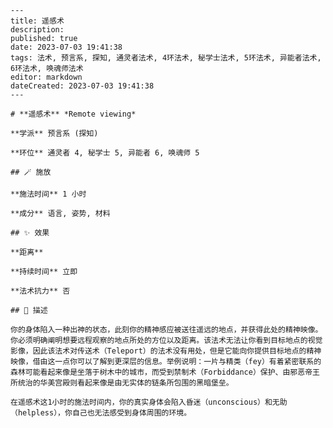 
    ---
    title: 遥感术
    description: 
    published: true
    date: 2023-07-03 19:41:38
    tags: 法术, 预言系, 探知, 通灵者法术, 4环法术, 秘学士法术, 5环法术, 异能者法术, 6环法术, 唤魂师法术
    editor: markdown
    dateCreated: 2023-07-03 19:41:38
    ---

    # **遥感术** *Remote viewing*

    **学派** 预言系 (探知) 

    **环位** 通灵者 4, 秘学士 5, 异能者 6, 唤魂师 5

    ## 🪄 施放

    **施法时间** 1 小时

    **成分** 语言, 姿势, 材料

    ## ✨ 效果  

    **距离**   

    **持续时间** 立即 

    **法术抗力** 否

    ## 📖 描述

    你的身体陷入一种出神的状态，此刻你的精神感应被送往遥远的地点，并获得此处的精神映像。你必须明确阐明想要远程观察的地点所处的方位以及距离。该法术无法让你看到目标地点的视觉影像，因此该法术对传送术（Teleport）的法术没有用处，但是它能向你提供目标地点的精神映像，借由这一点你可以了解到更深层的信息。举例说明：一片与精类（fey）有着紧密联系的森林可能看起来像是坐落于树木中的城市，而受到禁制术（Forbiddance）保护、由邪恶帝王所统治的华美宫殿则看起来像是由无实体的链条所包围的黑暗堡垒。

    在遥感术这1小时的施法时间内，你的真实身体会陷入昏迷（unconscious）和无助（helpless），你自己也无法感受到身体周围的环境。
    